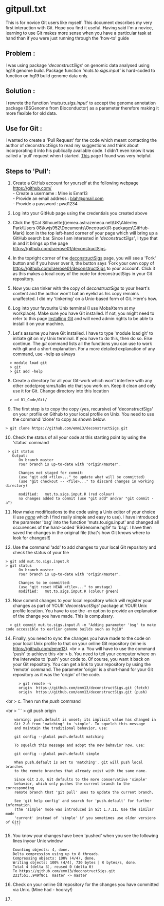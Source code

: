 # gitpull.txt

This is for novice Git users like myself. This document describes my very first interaction with Git. Hope you find it useful. 
Having said I'm a novice, learning to use Git makes more sense when you have a particular task at hand than if you were just running through the 'how-to' guide

Problem :
---------
I was using package _'deconstructSigs'_ on genomic data analysed using hg18 genome build. Package function _'muts.to.sigs.input'_ is hard-coded to function on hg19 build genome data only. 

Solution : 
----------
I rewrote the function _'muts.to.sigs.input'_ to accept the genome annotation package (BSGenome from Bioconductor) as a parameter therefore making it more flexible for old data. 

Use for Git :
--------------
I wanted to create a 'Pull Request' for the code which meant contacting the author of deconstructSigs to read my suggestions and think about incorporating it into his publically available code. I didn't even know it was called a 'pull' request when I started. [This](http://kbroman.org/github_tutorial/pages/fork.html) page I found was very helpful.

Steps to 'Pull':
----------------
1. Create a GitHub account for yourself at the following webpage https://github.com/
  <br/>- Create a username : Mine is Emm13
  <br/>- Provide an email address : blah@gmail.com
  <br/>- Provide a password : pwd1234

2. Log into your GitHub page using the credentials you created above

3. Click the ![Cat Silhouette](\\emea.astrazeneca.net\UK\Alderley Park\Users 08\kwjs952\Documents\Oncotrack\R-packages\GitHub-Mark) icon in the top left-hand corner of your page which will bring up a GitHub search bar. Since I am interested in _'deconstructSigs'_, I type that in and it brings up the page https://github.com/raerose01/deconstructSigs.

4. In the topright corner of the [deconstructSigs](https://github.com/raerose01/deconstructSigs) page, you will see a 'Fork' button and if you hover over it, the button says 'Fork your own copy of https://github.com/raerose01/deconstructSigs to your account'. Click it as this makes a local copy of the code for deconstructSigs in your Git repository.

5. Now you can tinker with the copy of _deconstructSigs_ to your heart's content and the author won't bat an eyelid as his copy remains unaffected. I did my 'tinkering' on a Unix-based form of Git. Here's how. 

6. Log into your favourite Unix terminal (I use MobaXterm  at my workplace). Make sure you have Git installed. If not, you might need to refer to this page [Installing Git](https://git-scm.com/book/en/v2/Getting-Started-Installing-Git) and will need admin rights to be able to install it on your machine. 

7. Let's assume you have Git installed. I have to type 'module load git' to initiate git on my Unix terminal. If you have to do this, then do so. Else continue. The _git_ command lists all the functions you can use to work with git and a short explanation. For a more detailed explanation of any command, use -help as always
  ```
    > module load git
    > git
    > git add -help
  ```

8. Create a directory for all your Git-work which won't interfere with any other code/programs/talks etc that you work on. Keep it clean and only use it for Git. Change directory into this location
  ```
    > cd 01_Code/Git/
  ```

9. The first step is to copy the copy (yes, recursive) of 'deconstructSigs' on your profile on Github to your local profile on Unix. You need to use the command 'clone' to copy as shown below. 
  ```  
  > git clone https://github.com/emm13/deconstructSigs.git
  ```    

10. Check the status of all your code at this starting point by using the 'status' command
  ```
   > git status
     Output:
        On branch master
        Your branch is up-to-date with 'origin/master'.
        
        Changes not staged for commit:
        (use "git add <file>..." to update what will be committed)
        (use "git checkout -- <file>..." to discard changes in working directory)
        
        modified:   mut.to.sigs.input.R (red colour)
        no changes added to commit (use "git add" and/or "git commit -a")
  ```

11. Now make modifications to the code using a Unix editor of your choice (I use [_nano_](https://www.nano-editor.org/) which I find really simple and easy to use). I have introduced the parameter 'bsg' into the function 'muts.to.sigs.input' and changed all occurences of the hard-coded 'BSGenome.hg19' to 'bsg'. I have then saved the changes in the original file (that's how Git knows where to look for changes!!)

12. Use the command 'add' to add changes to your local Git repository and check the status of your file
  ```  
  > git add mut.to.sigs.input.R
  > git status
        On branch master
        Your branch is up-to-date with 'origin/master'.
        
        Changes to be committed:
        (use "git reset HEAD <file>..." to unstage)
        modified:   mut.to.sigs.input.R (colour green)
  ```    
  
13. Now commit changes to your local repository which will register your changes as part of YOUR _'deconstructSigs'_ package at YOUR Unix profile location. You have to use the *-m* option to provide an explanation of the change you have made. This is compulsary. 
  ```
    > git commit mut.to.sigs.input.R -m "Adding parameter 'bsg' to make code accessible to earlier genome builds such as hg18"
  ```  
14. Finally, you need to sync the changes you have made to the code on your local Unix profile to that on your online Git repository (mine is https://github.com/emm13). 
  <br \>  a. You will have to use the command 'push' to achieve this
  <br \>  b. You need to tell your computer where on the interwebs to 'push' your code to. Of course, you want it back on your Git repository. You can get a link to your repository by using the 'remote' command. The parameter 'origin' is a short-hand for your Git repository as it was the 'origin' of the code. 
  ```
        > git remote -v
        origin  https://github.com/emm13/deconstructSigs.git (fetch)
        origin  https://github.com/emm13/deconstructSigs.git (push)
  ```
  <br \>  c. Then run the _push_ command
  
  <br \>
        ```
        > git push origin
 
        warning: push.default is unset; its implicit value has changed in
        Git 2.0 from 'matching' to 'simple'. To squelch this message
        and maintain the traditional behavior, use:

        git config --global push.default matching

        To squelch this message and adopt the new behavior now, use:

        git config --global push.default simple

        When push.default is set to 'matching', git will push local branches
        to the remote branches that already exist with the same name.

        Since Git 2.0, Git defaults to the more conservative 'simple'
        behavior, which only pushes the current branch to the corresponding
        remote branch that 'git pull' uses to update the current branch.

        See 'git help config' and search for 'push.default' for further information.
        (the 'simple' mode was introduced in Git 1.7.11. Use the similar mode
        'current' instead of 'simple' if you sometimes use older versions of Git)
        ```

15. You know your changes have been 'pushed' when you see the following lines inyour Unix window
    ```
    Counting objects: 4, done.
    Delta compression using up to 8 threads.
    Compressing objects: 100% (4/4), done.
    Writing objects: 100% (4/4), 730 bytes | 0 bytes/s, done.
    Total 4 (delta 3), reused 0 (delta 0)
    To https://github.com/emm13/deconstructSigs.git
    221f5b1..949f8d1  master -> master
    ```
    
16. Check on your online Git repository for the changes you have committed via Unix. (Mine had - hooray!)

17. 


